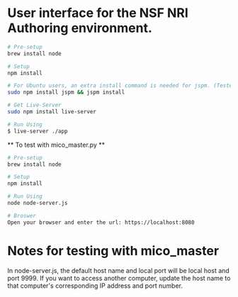 # User interface for the NSF NRI Authoring environment.
```sh
# Pre-setup
brew install node

# Setup
npm install

# For Ubuntu users, an extra install command is needed for jspm. (Tested on Ubuntu 16)
sudo npm install jspm && jspm install

# Get Live-Server 
sudo npm install live-server

# Run Using
$ live-server ./app
```

** To test with mico_master.py **
```sh
# Pre-setup
brew install node

# Setup
npm install

# Run Using
node node-server.js

# Broswer
Open your browser and enter the url: https://localhost:8080
```

# Notes for testing with mico_master
In node-server.js, the default host name and local port will be local host and port 9999. If you want to access another computer, update the host name to that computer's corresponding IP address and port number.
